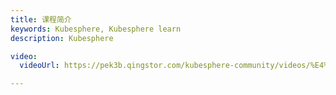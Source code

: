 ```yaml
---
title: 课程简介
keywords: Kubesphere, Kubesphere learn
description: Kubesphere

video:
  videoUrl: https://pek3b.qingstor.com/kubesphere-community/videos/%E4%BA%91%E5%8E%9F%E7%94%9F%E5%AE%9E%E6%88%98/%E7%AC%AC%E4%BA%8C%E6%9C%9F/46%E3%80%81Kubernetes%20%E9%9B%86%E7%BE%A4%E4%B8%8E%E5%BA%94%E7%94%A8%E6%97%A5%E5%BF%97-%E7%94%9F%E4%BA%A7%E9%83%A8%E7%BD%B2%E6%9C%80%E4%BD%B3%E5%AE%9E%E8%B7%B5.mp4 

---
```

